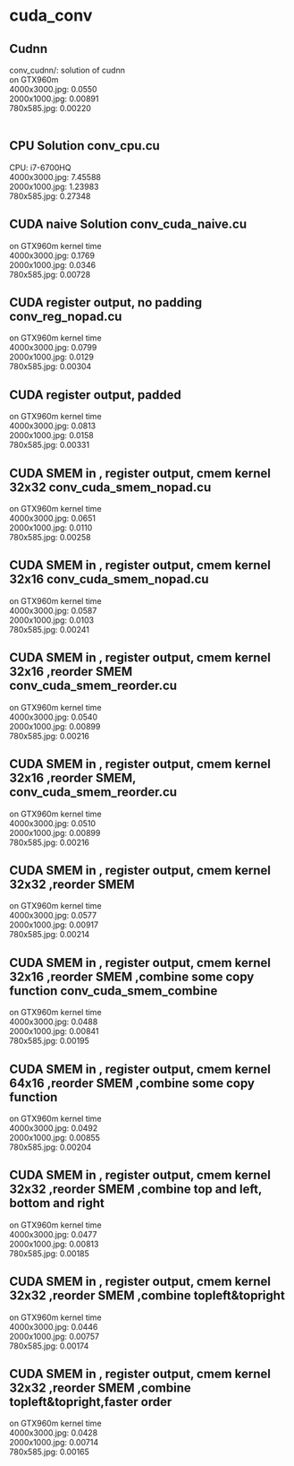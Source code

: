 # cuda_conv
<h2>Cudnn</h2> 
conv_cudnn/: solution of cudnn <br />
on GTX960m <br />
4000x3000.jpg: 0.0550 <br />
2000x1000.jpg: 0.00891 <br />
780x585.jpg: 0.00220 <br /><br />

<h2>CPU Solution conv_cpu.cu</h2> 
CPU: i7-6700HQ<br />
4000x3000.jpg: 7.45588 <br />
2000x1000.jpg: 1.23983 <br /> 
780x585.jpg: 0.27348 <br />

<h2>CUDA naive Solution conv_cuda_naive.cu</h2> 
on GTX960m kernel time<br />
4000x3000.jpg: 0.1769 <br />
2000x1000.jpg: 0.0346<br /> 
780x585.jpg: 0.00728 <br />

<h2>CUDA register output, no padding conv_reg_nopad.cu</h2> 
on GTX960m kernel time<br />
4000x3000.jpg: 0.0799 <br />
2000x1000.jpg: 0.0129<br /> 
780x585.jpg: 0.00304 <br />


<h2>CUDA register output, padded </h2> 
on GTX960m kernel time<br />
4000x3000.jpg: 0.0813 <br />
2000x1000.jpg: 0.0158<br /> 
780x585.jpg: 0.00331 <br />

<h2>CUDA SMEM in , register output, cmem kernel 32x32 conv_cuda_smem_nopad.cu</h2> 
on GTX960m kernel time<br />
4000x3000.jpg: 0.0651 <br />
2000x1000.jpg: 0.0110<br /> 
780x585.jpg: 0.00258 <br />

<h2>CUDA SMEM in , register output, cmem kernel 32x16 conv_cuda_smem_nopad.cu</h2> 
on GTX960m kernel time<br />
4000x3000.jpg: 0.0587 <br />
2000x1000.jpg: 0.0103<br /> 
780x585.jpg: 0.00241 <br />

<h2>CUDA SMEM in , register output, cmem kernel 32x16 ,reorder SMEM conv_cuda_smem_reorder.cu</h2> 
on GTX960m kernel time<br />
4000x3000.jpg: 0.0540 <br />
2000x1000.jpg: 0.00899<br /> 
780x585.jpg: 0.00216 <br />

<h2>CUDA SMEM in , register output, cmem kernel 32x16 ,reorder SMEM, conv_cuda_smem_reorder.cu </h2> 
on GTX960m kernel time<br />
4000x3000.jpg: 0.0510 <br />
2000x1000.jpg: 0.00899<br /> 
780x585.jpg: 0.00216 <br />


<h2>CUDA SMEM in , register output, cmem kernel 32x32 ,reorder SMEM </h2> 
on GTX960m kernel time<br />
4000x3000.jpg: 0.0577 <br />
2000x1000.jpg: 0.00917<br /> 
780x585.jpg: 0.00214 <br />


<h2>CUDA SMEM in , register output, cmem kernel 32x16 ,reorder SMEM ,combine some copy function conv_cuda_smem_combine</h2> 
on GTX960m kernel time<br />
4000x3000.jpg: 0.0488<br />
2000x1000.jpg: 0.00841<br /> 
780x585.jpg: 0.00195 <br />

<h2>CUDA SMEM in , register output, cmem kernel 64x16 ,reorder SMEM ,combine some copy function</h2> 
on GTX960m kernel time<br />
4000x3000.jpg: 0.0492<br />
2000x1000.jpg: 0.00855<br /> 
780x585.jpg: 0.00204 <br />

<h2>CUDA SMEM in , register output, cmem kernel 32x32 ,reorder SMEM ,combine top and left, bottom and right</h2> 
on GTX960m kernel time<br />
4000x3000.jpg: 0.0477<br />
2000x1000.jpg: 0.00813<br /> 
780x585.jpg: 0.00185<br />

<h2>CUDA SMEM in , register output, cmem kernel 32x32 ,reorder SMEM ,combine topleft&topright</h2> 
on GTX960m kernel time<br />
4000x3000.jpg: 0.0446<br />
2000x1000.jpg: 0.00757<br /> 
780x585.jpg: 0.00174<br />

<h2>CUDA SMEM in , register output, cmem kernel 32x32 ,reorder SMEM ,combine topleft&topright,faster order</h2> 
on GTX960m kernel time<br />
4000x3000.jpg: 0.0428<br />
2000x1000.jpg: 0.00714<br /> 
780x585.jpg: 0.00165<br />





